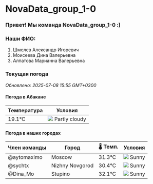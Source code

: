 # NovaData_group_1-0
### Привет! Мы команда NovaData_group_1-0 :)

### Наши ФИО:
1. Шмелев Александр Игоревич
2. Моисеева Дина Валерьевна
3. Алпатова Марианна Валерьевна

### Текущая погода
<!-- WEATHER:START -->
_Обновлено: 2025-07-08 15:55 GMT+0300_

#### Погода в Абакане

| Температура | Условия |
|-------------|----------|
| 19.1°C     | ![](https://cdn.weatherapi.com/weather/64x64/day/116.png) Partly cloudy |

#### Погода в наших городах

| Член команды  | Город               | 🌡️ Темп.  | Условия          |
|---------------|---------------------|-----------|--------------------|
| @aytomaximo    | Moscow              |   31.3°C | ![](https://cdn.weatherapi.com/weather/64x64/day/113.png) Sunny        |
| @sychtx        | Nizhny Novgorod     |   30.4°C | ![](https://cdn.weatherapi.com/weather/64x64/day/113.png) Sunny        |
| @Dina_Mo       | Stupino             |   32.1°C | ![](https://cdn.weatherapi.com/weather/64x64/day/113.png) Sunny        |

<!-- WEATHER:END -->
